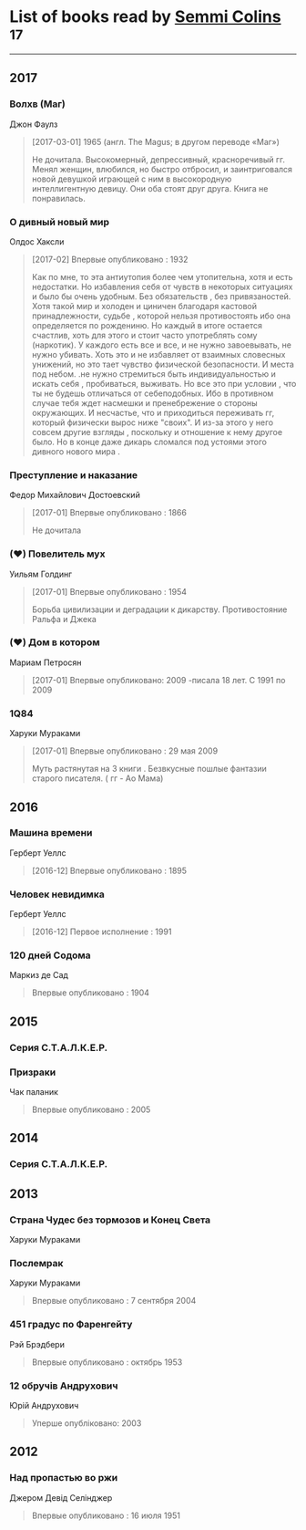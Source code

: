 # List of books read by [Semmi Colins ](https://plus.google.com/100632786848817999592)<sup>17</sup>
---

## 2017

### Волхв (Маг)
Джон Фаулз
> [2017-03-01] 1965
>  (англ. The Magus; в другом переводе «Маг»)
> 
> Не дочитала. Высокомерный, депрессивный, красноречивый гг. Менял женщин, влюбился, но быстро отбросил, и заинтриговался новой девушкой играющей с ним в высокородную интеллигентную девицу. Они оба стоят друг друга. Книга не понравилась.


### О дивный новый мир
Олдос Хаксли
> [2017-02] Впервые опубликовано : 1932
> 
> Как по мне, то эта антиутопия более чем утопительна, хотя и есть недостатки. Но избавления себя от чувств в некоторых ситуациях и было бы очень удобным. Без обязательств , без привязаностей. Хотя такой мир и холоден и циничен благодаря кастовой принадлежности, судьбе , которой нельзя противостоять ибо она определяется по рождениню. Но каждый в итоге остается счастлив, хоть для этого и стоит часто употреблять сому (наркотик). У  каждого есть все и все, и не нужно завоевывать, не нужно убивать. Хоть это и не избавляет от взаимных словесных унижений, но это тает чувство физической безопасности. И места под небом. .не нужно стремиться быть индивидуальностью и искать себя , пробиваться, выживать. Но все это при условии , что  ты не будешь отличаться от себеподобных. Ибо в противном случае тебя ждет насмешки и пренебрежение о стороны окружающих. И несчастье, что и приходиться переживать гг, который физически вырос ниже "своих". И из-за этого у него совсем другие взгляды , поскольку и отношение к нему другое было. 
> Но в конце даже дикарь сломался под устоями этого дивного нового мира .


### Преступление и наказание
Федор Михайлович Достоевский
> [2017-01] Впервые опубликовано : 1866
> 
> Не дочитала


### (♥) Повелитель мух
Уильям Голдинг
> [2017-01] Впервые опубликовано : 1954
> 
> Борьба цивилизации и деградации к дикарству. Противостояние  Ральфа и Джека


### (♥) Дом в котором
Мариам Петросян
> [2017-01] Впервые опубликовано: 2009
> -писала 18 лет. С 1991 по 2009


### 1Q84
Харуки Мураками
> [2017-01] Впервые опубликовано : 29 мая 2009
> 
> Муть растянутая на 3 книги . Безвкусные пошлые фантазии старого писателя. ( гг - Ао Мама)



## 2016

### Машина времени
Герберт Уеллс
> [2016-12] Впервые опубликовано : 1895


### Человек невидимка
Герберт Уеллс
> [2016-12] Первое исполнение : 1991


### 120 дней Содома
Маркиз де Сад
> Впервые опубликовано : 1904



## 2015

### Серия С.Т.А.Л.К.Е.Р.


### Призраки
Чак паланик
> Впервые опубликовано : 2005



## 2014

### Серия С.Т.А.Л.К.Е.Р.



## 2013

### Страна Чудес без тормозов и Конец Света
Харуки Мураками


### Послемрак
Харуки Мураками
> Впервые опубликовано : 7 сентября 2004


### 451 градус по Фаренгейту
Рэй Брэдбери
> Впервые опубликовано : октябрь 1953


### 12 обручів Андрухович
Юрій Андрухович
> Уперше опубліковано: 2003



## 2012

### Над пропастью во ржи
Джером Девід Селінджер
> Впервые опубликовано : 16 июля 1951



